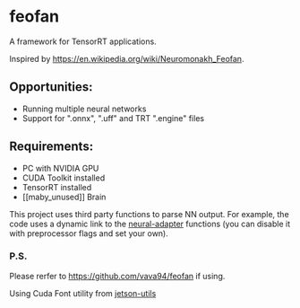 # feofan
A framework for TensorRT applications.

Inspired by https://en.wikipedia.org/wiki/Neuromonakh_Feofan.

## Opportunities:
* Running multiple neural networks
* Support for ".onnx", ".uff" and TRT ".engine" files

## Requirements:
* PC with NVIDIA GPU
* CUDA Toolkit installed
* TensorRT installed
* \[\[maby_unused\]\] Brain

This project uses third party functions to parse NN output. For example, the code uses a dynamic link to the [neural-adapter](https://github.com/vava94/neural-adapter) functions (you can disable it with preprocessor flags and set your own).

### P.S.
Please rerfer to https://github.com/vava94/feofan if using.


Using Cuda Font utility from [jetson-utils](https://github.com/dusty-nv/jetson-utils)
